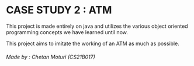 
# CASE STUDY 2 : ATM
This project is made entirely on java and utilizes the 
various object oriented programming concepts we have learned 
until now.

This project aims to imitate the working of an ATM 
as much as possible. 




###### Made by : Chetan Moturi (CS21B017)



